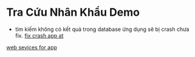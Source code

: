 # Tra Cứu Nhân Khẩu Demo

+ tìm kiếm không có kết quả trong database ứng dụng sẽ bị crash chưa fix.
[fix crash app at](https://github.com/trantronghien/TraCuuNhanKhau/blob/master/app/src/main/java/com/it/hientran/tracuunhankhau/util/NguoiDanUtil.java#L198)

[web sevices for app](https://github.com/trantronghien/TraCuuNhanKhau/raw/master/web-services.rar)
